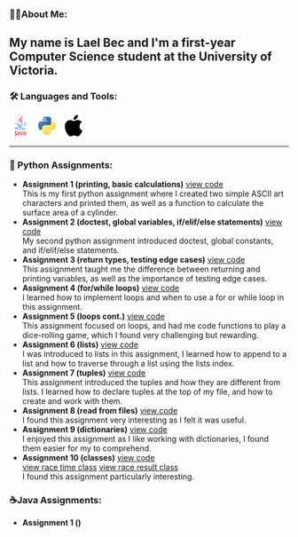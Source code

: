 ### 👩‍💻About Me:
My name is Lael Bec and I'm a first-year Computer Science student at the University of Victoria.
---
### 🛠️ Languages and Tools:
<div>
  <img src="https://github.com/devicons/devicon/blob/master/icons/java/java-original-wordmark.svg" title="Java" alt="Java" width="40" height="40"/>&nbsp;
  <img src="https://github.com/devicons/devicon/blob/master/icons/python/python-original.svg?short_path=e0e096a" title="Python" alt="Python" width="40" height="40"/>&nbsp;
  <img src="https://github.com/devicons/devicon/blob/master/icons/apple/apple-original.svg" title="Apple" alt="Apple" width="40" height="40"/>&nbsp;
</div>

---

### 🐍 Python Assignments:
- **Assignment 1 (printing, basic calculations)** [view code](assignment1.py)  
  This is my first python assignment where I created two simple ASCII art characters and printed them, as well as a function to calculate the surface area of a cylinder.
- **Assignment 2 (doctest, global variables, if/elif/else statements)** [view code](assignment2.py)  
  My second python assignment introduced doctest, global constants, and if/elif/else statements.
- **Assignment 3 (return types, testing edge cases)** [view code](assignment3.py)  
  This assignment taught me the difference between returning and printing variables, as well as the importance of testing edge cases.
- **Assignment 4 (for/while loops)** [view code](assignment4.py)  
  I learned how to implement loops and when to use a for or while loop in this assignment.
- **Assignment 5 (loops cont.)** [view code](assignment5.py)  
  This assignment focused on loops, and had me code functions to play a dice-rolling game, which I found very challenging but rewarding.
- **Assignment 6 (lists)** [view code](assignment6.py)  
  I was introduced to lists in this assignment, I learned how to append to a list and how to traverse through a list using the lists index.
- **Assignment 7 (tuples)** [view code](assignment7.py)  
  This assignment introduced the tuples and how they are different from lists. I learned how to declare tuples at the top of my file, and how to create and work with them.
- **Assignment 8 (read from files)** [view code](assignment8.py)  
  I found this assignment very interesting as I felt it was useful.
- **Assignment 9 (dictionaries)** [view code](assignment9.py)  
  I enjoyed this assignment as I like working with dictionaries, I found them easier for my to comprehend.
- **Assignment 10 (classes)** [view code](assignment10.py)  
  [view race time class](race_time.py) [view race result class](race_result.py)  
  I found this assignment particularly interesting.


### ☕️Java Assignments:
- **Assignment 1 ()** 







<!--
**laelbec/laelbec** is a ✨ _special_ ✨ repository because its `README.md` (this file) appears on your GitHub profile.

Here are some ideas to get you started:

- 🔭 I’m currently working on ...
- 🌱 I’m currently learning ...
- 👯 I’m looking to collaborate on ...
- 🤔 I’m looking for help with ...
- 💬 Ask me about ...
- 📫 How to reach me: ...
- 😄 Pronouns: ...
- ⚡ Fun fact: ...
-->
